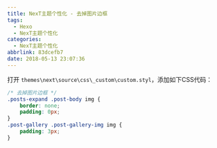 ```yaml
---
title: NexT主题个性化 - 去掉图片边框
tags:
  - Hexo
  - NexT主题个性化
categories:
  - NexT主题个性化
abbrlink: 83dcefb7
date: 2018-05-13 23:07:36
---
```

打开 `themes\next\source\css\_custom\custom.styl`，添加如下CSS代码：

```css
/* 去掉图片边框 */
.posts-expand .post-body img {
    border: none;
    padding: 0px;
}
.post-gallery .post-gallery-img img {
    padding: 3px;
}
```
<!-- more -->